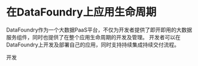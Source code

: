 # 在DataFoundry上应用生命周期

DataFoundry作为一个大数据PaaS平台，不仅为开发者提供了即开即用的大数据服务组件，同时也提供了在整个应用生命周期的开发及管理。
开发者可以在DataFoundry上开发及部署自己的应用，同时支持持续集成持续交付流程。

开发

